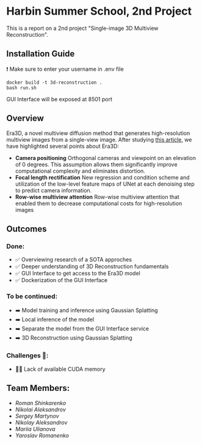 # Harbin Summer School, 2nd Project

This is a report on a 2nd project "Single-image 3D Multiview Reconstruction". 

## Installation Guide

❗ Make sure to enter your username in .env file

```
docker build -t 3d-reconstruction .
bash run.sh
```

GUI Interface will be exposed at 8501 port

## Overview
Era3D, a novel multiview diffusion method that generates high-resolution multiview images from a single-view image.
After studying [this article](https://arxiv.org/pdf/2405.11616), we have highlighted several points about Era3D:

* **Camera positioning** 
Orthogonal cameras and viewpoint on an elevation of 0 degrees. This assumption allows them significantly improve computational complexity and eliminates distortion.
* **Focal length rectification** 
New regression and condition scheme and utilization of the low-level feature maps of UNet at each denoising step to predict camera information.
* **Row-wise multiview attention**
Row-wise multiview attention that enabled them to decrease computational costs for high-resolution images

## Outcomes
### Done:
 - ✅ Overviewing research of a SOTA approches
 - ✅ Deeper understanding of 3D Reconstruction fundamentals
 - ✅ GUI Interface to get access to the Era3D model
 - ✅ Dockerization of the GUI Interface

### To be continued:
 - ➡️ Model training and inference using Gaussian Splatting 
 - ➡️ Local inference of the model
 - ➡️ Separate the model from the GUI Interface service
 - ➡️ 3D Reconstruction using Gaussian Splatting

### Challenges 🫠:
- 🏋️‍♂️ Lack of available CUDA memory

## Team Members:
- <i>Roman Shinkarenko</i>
- <i>Nikolai Aleksandrov</i>
- <i>Sergey Martynov</i>
- <i>Nikolay Aleksandrov</i>
- <i>Mariia Ulianova</i>
- <i>Yaroslav Romanenko</i>
